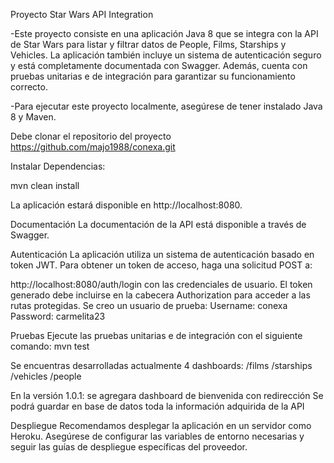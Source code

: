 Proyecto Star Wars API Integration

-Este proyecto consiste en una aplicación Java 8 que se integra con la API de Star Wars para listar y filtrar datos de People, Films, Starships y Vehicles. La aplicación también incluye un sistema de autenticación seguro y está completamente documentada con Swagger. Además, cuenta con pruebas unitarias e de integración para garantizar su funcionamiento correcto.


-Para ejecutar este proyecto localmente, asegúrese de tener instalado Java 8 y Maven.

Debe clonar el repositorio del proyecto
https://github.com/majo1988/conexa.git

Instalar Dependencias:

mvn clean install

La aplicación estará disponible en http://localhost:8080.

Documentación
La documentación de la API está disponible a través de Swagger. 

Autenticación
La aplicación utiliza un sistema de autenticación basado en token JWT. Para obtener un token de acceso, haga una solicitud POST a:

http://localhost:8080/auth/login
con las credenciales de usuario. El token generado debe incluirse en la cabecera Authorization para acceder a las rutas protegidas.
Se creo un usuario de prueba:
Username: conexa
Password: carmelita23

Pruebas
Ejecute las pruebas unitarias e de integración con el siguiente comando:
mvn test

Se encuentras desarrolladas actualmente 4 dashboards:
/films
/starships
/vehicles
/people


En la versión 1.0.1:
se agregara dashboard de bienvenida con redirección 
Se podrá guardar en base de datos toda la información adquirida de la API 

Despliegue
Recomendamos desplegar la aplicación en un servidor como Heroku. Asegúrese de configurar las variables de entorno necesarias y seguir las guías de despliegue específicas del proveedor.